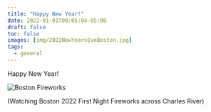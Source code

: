 ```yaml
---
title: "Happy New Year!"
date: 2022-01-01T00:05:04-05:00
draft: false
toc: false
images: [img/2022NewYearsEveBoston.jpg]
tags:
  - general
---
```


Happy New Year!

![Boston Fireworks](/img/2022NewYearsEveBoston.jpg)

(Watching Boston 2022 First Night Fireworks across Charles River)
